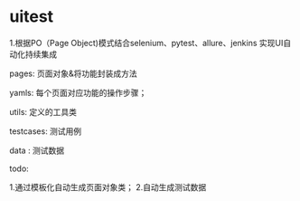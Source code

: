 # uitest

1.根据PO（Page Object)模式结合selenium、pytest、allure、jenkins 实现UI自动化持续集成

pages: 页面对象&将功能封装成方法

yamls: 每个页面对应功能的操作步骤；

utils: 定义的工具类

testcases: 测试用例

data : 测试数据



todo:

1.通过模板化自动生成页面对象类；
2.自动生成测试数据
